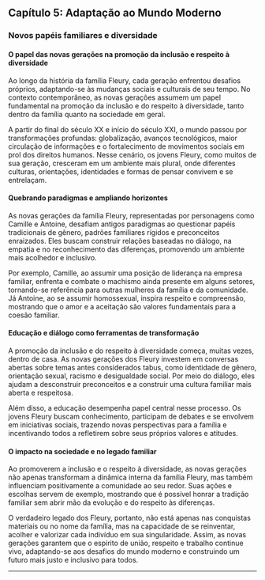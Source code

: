 
## Capítulo 5: Adaptação ao Mundo Moderno

### Novos papéis familiares e diversidade

#### O papel das novas gerações na promoção da inclusão e respeito à diversidade

Ao longo da história da família Fleury, cada geração enfrentou desafios próprios, adaptando-se às mudanças sociais e culturais de seu tempo. No contexto contemporâneo, as novas gerações assumem um papel fundamental na promoção da inclusão e do respeito à diversidade, tanto dentro da família quanto na sociedade em geral.

A partir do final do século XX e início do século XXI, o mundo passou por transformações profundas: globalização, avanços tecnológicos, maior circulação de informações e o fortalecimento de movimentos sociais em prol dos direitos humanos. Nesse cenário, os jovens Fleury, como muitos de sua geração, cresceram em um ambiente mais plural, onde diferentes culturas, orientações, identidades e formas de pensar convivem e se entrelaçam.

#### Quebrando paradigmas e ampliando horizontes

As novas gerações da família Fleury, representadas por personagens como Camille e Antoine, desafiam antigos paradigmas ao questionar papéis tradicionais de gênero, padrões familiares rígidos e preconceitos enraizados. Eles buscam construir relações baseadas no diálogo, na empatia e no reconhecimento das diferenças, promovendo um ambiente mais acolhedor e inclusivo.

Por exemplo, Camille, ao assumir uma posição de liderança na empresa familiar, enfrenta e combate o machismo ainda presente em alguns setores, tornando-se referência para outras mulheres da família e da comunidade. Já Antoine, ao se assumir homossexual, inspira respeito e compreensão, mostrando que o amor e a aceitação são valores fundamentais para a coesão familiar.

#### Educação e diálogo como ferramentas de transformação

A promoção da inclusão e do respeito à diversidade começa, muitas vezes, dentro de casa. As novas gerações dos Fleury investem em conversas abertas sobre temas antes considerados tabus, como identidade de gênero, orientação sexual, racismo e desigualdade social. Por meio do diálogo, eles ajudam a desconstruir preconceitos e a construir uma cultura familiar mais aberta e respeitosa.

Além disso, a educação desempenha papel central nesse processo. Os jovens Fleury buscam conhecimento, participam de debates e se envolvem em iniciativas sociais, trazendo novas perspectivas para a família e incentivando todos a refletirem sobre seus próprios valores e atitudes.

#### O impacto na sociedade e no legado familiar

Ao promoverem a inclusão e o respeito à diversidade, as novas gerações não apenas transformam a dinâmica interna da família Fleury, mas também influenciam positivamente a comunidade ao seu redor. Suas ações e escolhas servem de exemplo, mostrando que é possível honrar a tradição familiar sem abrir mão da evolução e do respeito às diferenças.

O verdadeiro legado dos Fleury, portanto, não está apenas nas conquistas materiais ou no nome da família, mas na capacidade de se reinventar, acolher e valorizar cada indivíduo em sua singularidade. Assim, as novas gerações garantem que o espírito de união, respeito e trabalho continue vivo, adaptando-se aos desafios do mundo moderno e construindo um futuro mais justo e inclusivo para todos.

---
```